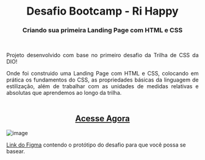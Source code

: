 <div   align="center">
<h1> Desafio Bootcamp - Ri Happy </h1>
<h3>Criando sua primeira Landing Page com HTML e CSS</h3>
<br>
</div>

<div align="justify">
<p>Projeto desenvolvido com base no primeiro desafio da Trilha de CSS da DIO! </p> 
Onde foi construido uma Landing Page com HTML e CSS, colocando em prática os fundamentos do CSS, as propriedades básicas da linguagem de estilização, além de trabalhar com as unidades de medidas relativas e absolutas que aprendemos ao longo da trilha.
</div>
<br> <h2 align="center"><a href="https://vercel.com/alexs-projects-6de81582/landing-page-dio" target="_blank"> Acesse Agora </a></h2>

![image](https://user-images.githubusercontent.com/55519539/183538055-6cce606c-7d1d-4d15-a4be-ffeb5b37c956.png)

[Link do Figma](https://www.figma.com/file/3PiokoJj9IhGDnNiWAJbz7/DIO---Desafio-01?node-id=2%3A6) contendo o protótipo do desafio para
que você possa se basear.

